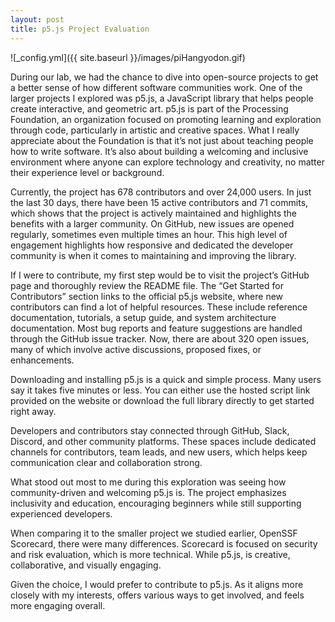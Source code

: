 ```yaml
---
layout: post
title: p5.js Project Evaluation
---
```


![_config.yml]({{ site.baseurl }}/images/piHangyodon.gif)

During our lab, we had the chance to dive into open-source projects to get a better sense of how different software communities work. One of the larger projects I explored was p5.js, a JavaScript library that helps people create interactive, and geometric art. p5.js is part of the Processing Foundation, an organization focused on promoting learning and exploration through code, particularly in artistic and creative spaces. What I really appreciate about the Foundation is that it’s not just about teaching people how to write software. It’s also about building a welcoming and inclusive environment where anyone can explore technology and creativity, no matter their experience level or background. 

Currently, the project has 678 contributors and over 24,000 users. In just the last 30 days, there have been 15 active contributors and 71 commits, which shows that the project is actively maintained and highlights the benefits with a larger community. On GitHub, new issues are opened regularly, sometimes even multiple times an hour. This high level of engagement highlights how responsive and dedicated the developer community is when it comes to maintaining and improving the library.

If I were to contribute, my first step would be to visit the project’s GitHub page and thoroughly review the README file. The “Get Started for Contributors” section links to the official p5.js website, where new contributors can find a lot of helpful resources. These include reference documentation, tutorials, a setup guide, and system architecture documentation. Most bug reports and feature suggestions are handled through the GitHub issue tracker. Now, there are about 320 open issues, many of which involve active discussions, proposed fixes, or enhancements.

Downloading and installing p5.js is a quick and simple process. Many users say it takes five minutes or less. You can either use the hosted script link provided on the website or download the full library directly to get started right away.

Developers and contributors stay connected through GitHub, Slack, Discord, and other community platforms. These spaces include dedicated channels for contributors, team leads, and new users, which helps keep communication clear and collaboration strong.

What stood out most to me during this exploration was seeing how community-driven and welcoming p5.js is. The project emphasizes inclusivity and education, encouraging beginners while still supporting experienced developers.

When comparing it to the smaller project we studied earlier, OpenSSF Scorecard, there were many differences. Scorecard is focused on security and risk evaluation, which is more technical. While p5.js, is creative, collaborative, and visually engaging.

Given the choice, I would prefer to contribute to p5.js. As it aligns more closely with my interests, offers various ways to get involved, and feels more engaging overall.
